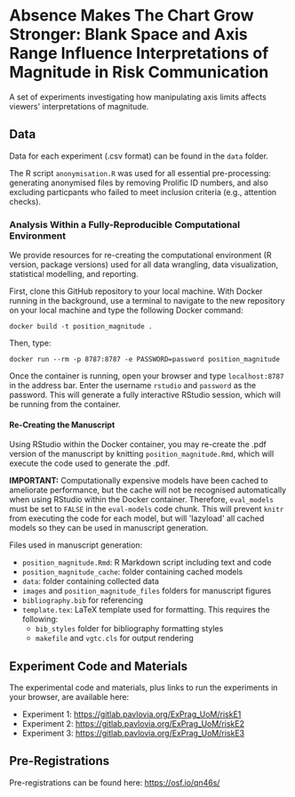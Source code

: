 # Absence Makes The Chart Grow Stronger: Blank Space and Axis Range Influence Interpretations of Magnitude in Risk Communication

A set of experiments investigating how manipulating axis limits affects viewers' interpretations of magnitude.

## Data

Data for each experiment (.csv format) can be found in the `data` folder. 

The R script `anonymisation.R` was used for all essential pre-processing: generating anonymised files by removing Prolific ID numbers, and also excluding particpants who failed to meet inclusion criteria (e.g., attention checks). 

### Analysis Within a Fully-Reproducible Computational Environment

We provide resources for re-creating the computational environment (R version, package versions) used for all data wrangling, data visualization, statistical modelling, and reporting. 

First, clone this GitHub repository to your local machine. With Docker running in the background, use a terminal to navigate to the new repository on your local machine and type the following Docker command:

`docker build -t position_magnitude .`

Then, type:

`docker run --rm -p 8787:8787 -e PASSWORD=password position_magnitude`

Once the container is running, open your browser and type `localhost:8787` in the address bar. Enter the username `rstudio` and `password` as the password. This will generate a fully interactive RStudio session, which will be running from the container.

#### Re-Creating the Manuscript

Using RStudio within the Docker container, you may re-create the .pdf version of the manuscript by knitting `position_magnitude.Rmd`, which will execute the code used to generate the .pdf. 

**IMPORTANT:** Computationally expensive models have been cached to ameliorate performance, but the cache will not be recognised automatically when using RStudio within the Docker container. Therefore, `eval_models` must be set to `FALSE` in the `eval-models` code chunk. This will prevent `knitr` from executing the code for each model, but will 'lazyload' all cached models so they can be used in manuscript generation.

Files used in manuscript generation:

- `position_magnitude.Rmd`: R Markdown script including text and code
- `position_magnitude_cache`: folder containing cached models
- `data`: folder containing collected data
- `images` and `position_magnitude_files` folders for manuscript figures 
- `bibliography.bib` for referencing
- `template.tex`: LaTeX template used for formatting. This requires the following:
  + `bib_styles` folder for bibliography formatting styles
  + `makefile` and `vgtc.cls` for output rendering

## Experiment Code and Materials

The experimental code and materials, plus links to run the experiments in your browser, are available here:

- Experiment 1: https://gitlab.pavlovia.org/ExPrag_UoM/riskE1
- Experiment 2: https://gitlab.pavlovia.org/ExPrag_UoM/riskE2
- Experiment 3: https://gitlab.pavlovia.org/ExPrag_UoM/riskE3

## Pre-Registrations

Pre-registrations can be found here: https://osf.io/qn46s/
